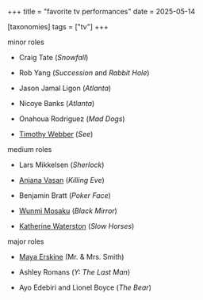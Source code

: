 +++
title = "favorite tv performances"
date = 2025-05-14

[taxonomies]
tags = ["tv"]
+++

minor roles

- Craig Tate (_Snowfall_)

- Rob Yang (_Succession_ and _Rabbit Hole_)

- Jason Jamal Ligon (_Atlanta_)

- Nicoye Banks (_Atlanta_)

- Onahoua Rodriguez (_Mad Dogs_)

- [Timothy Webber] (_See_)

medium roles

- Lars Mikkelsen (_Sherlock_)

- [Anjana Vasan] (_Killing Eve_)

- Benjamin Bratt (_Poker Face_)

- [Wunmi Mosaku] (_Black Mirror_)

- [Katherine Waterston] (_Slow Horses_)

major roles

- [Maya Erskine] (Mr. & Mrs. Smith)

- Ashley Romans (_Y: The Last Man_)

- Ayo Edebiri and Lionel Boyce (_The Bear_)

[Anjana Vasan]: https://en.wikipedia.org/wiki/Anjana_Vasan
[Maya Erskine]: https://en.wikipedia.org/wiki/Maya_Erskine
[Timothy Webber]: https://en.wikipedia.org/wiki/Timothy_Webber
[Katherine Waterston]: https://en.wikipedia.org/wiki/Katherine_Waterston
[Wunmi Mosaku]: https://en.wikipedia.org/wiki/Wunmi_Mosaku
